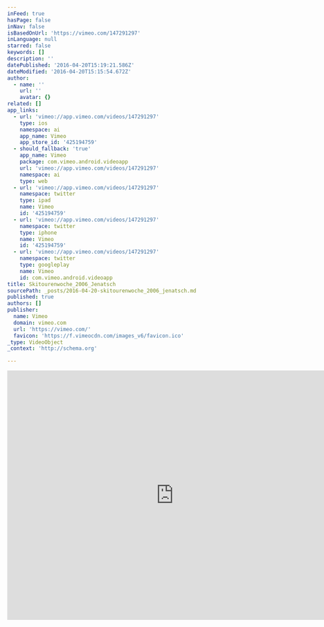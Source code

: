 ```yaml
---
inFeed: true
hasPage: false
inNav: false
isBasedOnUrl: 'https://vimeo.com/147291297'
inLanguage: null
starred: false
keywords: []
description: ''
datePublished: '2016-04-20T15:19:21.586Z'
dateModified: '2016-04-20T15:15:54.672Z'
author:
  - name: ''
    url: ''
    avatar: {}
related: []
app_links:
  - url: 'vimeo://app.vimeo.com/videos/147291297'
    type: ios
    namespace: ai
    app_name: Vimeo
    app_store_id: '425194759'
  - should_fallback: 'true'
    app_name: Vimeo
    package: com.vimeo.android.videoapp
    url: 'vimeo://app.vimeo.com/videos/147291297'
    namespace: ai
    type: web
  - url: 'vimeo://app.vimeo.com/videos/147291297'
    namespace: twitter
    type: ipad
    name: Vimeo
    id: '425194759'
  - url: 'vimeo://app.vimeo.com/videos/147291297'
    namespace: twitter
    type: iphone
    name: Vimeo
    id: '425194759'
  - url: 'vimeo://app.vimeo.com/videos/147291297'
    namespace: twitter
    type: googleplay
    name: Vimeo
    id: com.vimeo.android.videoapp
title: Skitourenwoche_2006_Jenatsch
sourcePath: _posts/2016-04-20-skitourenwoche_2006_jenatsch.md
published: true
authors: []
publisher:
  name: Vimeo
  domain: vimeo.com
  url: 'https://vimeo.com/'
  favicon: 'https://f.vimeocdn.com/images_v6/favicon.ico'
_type: VideoObject
_context: 'http://schema.org'

---
```

<iframe src="https://cdn.embedly.com/widgets/media.html?src=https%3A%2F%2Fplayer.vimeo.com%2Fvideo%2F147291297&amp;url=https%3A%2F%2Fvimeo.com%2F147291297&amp;image=http%3A%2F%2Fi.vimeocdn.com%2Fvideo%2F545916551_640.jpg&amp;key=b7d04c9b404c499eba89ee7072e1c4f7&amp;type=text%2Fhtml&amp;schema=vimeo" width="768" height="576" scrolling="no" frameborder="0" allowfullscreen="" style=""></iframe>